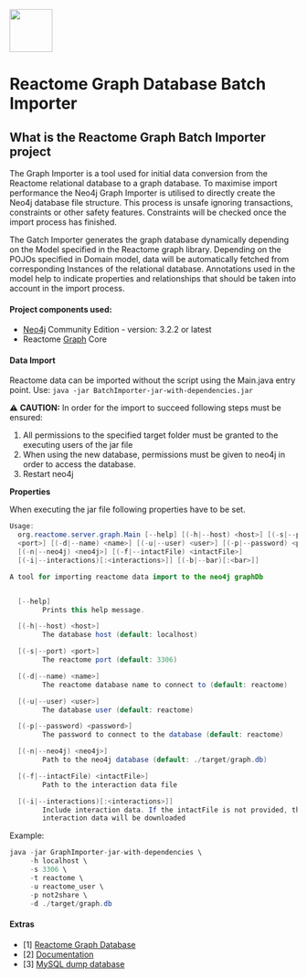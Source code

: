 [<img src=https://user-images.githubusercontent.com/6883670/31999264-976dfb86-b98a-11e7-9432-0316345a72ea.png height=75 />](https://reactome.org)

# Reactome Graph Database Batch Importer

## What is the Reactome Graph Batch Importer project

The Graph Importer is a tool used for initial data conversion from the Reactome relational database to a graph database. To maximise import performance the Neo4j Graph Importer is utilised to directly create the Neo4j database file structure. This process is unsafe ignoring transactions, constraints or other safety features. Constraints will be checked once the import process has finished. 

The Gatch Importer generates the graph database dynamically depending on the Model specified in the Reactome graph library. Depending on the POJOs specified in Domain model, data will be automatically fetched from corresponding Instances of the relational database. Annotations used in the model help to indicate properties and relationships that should be taken into account in the import process.  

#### Project components used:

* [Neo4j](https://neo4j.com/download/) Community Edition - version: 3.2.2 or latest
* Reactome [Graph](https://github.com/reactome/graph-core) Core 

#### Data Import

Reactome data can be imported without the script using the Main.java entry point. Use: ```java -jar BatchImporter-jar-with-dependencies.jar```

:warning: **CAUTION:** In order for the import to succeed following steps must be ensured:
  1. All permissions to the specified target folder must be granted to the executing users of the jar file
  2. When using the new database, permissions must be given to neo4j in order to access the database.
  3. Restart neo4j 

**Properties**

When executing the jar file following properties have to be set.
```java
Usage:
  org.reactome.server.graph.Main [--help] [(-h|--host) <host>] [(-s|--port)
  <port>] [(-d|--name) <name>] [(-u|--user) <user>] [(-p|--password) <password>]
  [(-n|--neo4j) <neo4j>] [(-f|--intactFile) <intactFile>]
  [(-i|--interactions)[:<interactions>]] [(-b|--bar)[:<bar>]]

A tool for importing reactome data import to the neo4j graphDb


  [--help]
        Prints this help message.

  [(-h|--host) <host>]
        The database host (default: localhost)

  [(-s|--port) <port>]
        The reactome port (default: 3306)

  [(-d|--name) <name>]
        The reactome database name to connect to (default: reactome)

  [(-u|--user) <user>]
        The database user (default: reactome)

  [(-p|--password) <password>]
        The password to connect to the database (default: reactome)

  [(-n|--neo4j) <neo4j>]
        Path to the neo4j database (default: ./target/graph.db)

  [(-f|--intactFile) <intactFile>]
        Path to the interaction data file

  [(-i|--interactions)[:<interactions>]]
        Include interaction data. If the intactFile is not provided, the
        interaction data will be downloaded
```

Example:
```java
java -jar GraphImporter-jar-with-dependencies \ 
     -h localhost \ 
     -s 3306 \
     -t reactome \ 
     -u reactome_user \
     -p not2share \ 
     -d ./target/graph.db
```

#### Extras
* [1] [Reactome Graph Database](http://www.reactome.org/download/current/reactome.graphdb.tgz)
* [2] [Documentation](http://www.reactome.org/pages/documentation/developer-guide/graph-database/)
* [3] [MySQL dump database](http://www.reactome.org/download/current/databases/gk_current.sql.gz)
